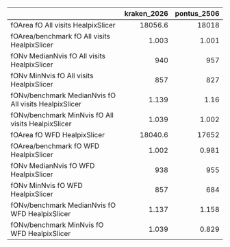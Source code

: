 |                                                       |   kraken_2026 |   pontus_2506 |
|:------------------------------------------------------|--------------:|--------------:|
| fOArea fO All visits HealpixSlicer                    |     18056.6   |     18018     |
| fOArea/benchmark fO All visits HealpixSlicer          |         1.003 |         1.001 |
| fONv MedianNvis fO All visits HealpixSlicer           |       940     |       957     |
| fONv MinNvis fO All visits HealpixSlicer              |       857     |       827     |
| fONv/benchmark MedianNvis fO All visits HealpixSlicer |         1.139 |         1.16  |
| fONv/benchmark MinNvis fO All visits HealpixSlicer    |         1.039 |         1.002 |
| fOArea fO WFD HealpixSlicer                           |     18040.6   |     17652     |
| fOArea/benchmark fO WFD HealpixSlicer                 |         1.002 |         0.981 |
| fONv MedianNvis fO WFD HealpixSlicer                  |       938     |       955     |
| fONv MinNvis fO WFD HealpixSlicer                     |       857     |       684     |
| fONv/benchmark MedianNvis fO WFD HealpixSlicer        |         1.137 |         1.158 |
| fONv/benchmark MinNvis fO WFD HealpixSlicer           |         1.039 |         0.829 |
